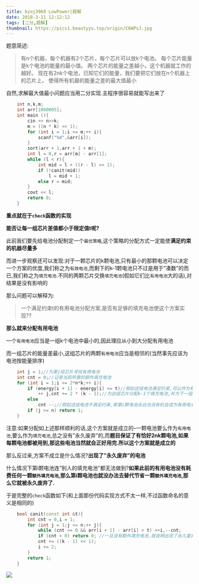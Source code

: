 ```yaml
---
title: bzoj3969 LowPower|题解
date: 2018-3-11 12:12:12
tags: [二分,题解]
thumbnail: https://pics1.beautyyu.top/origin/C6WPsJ.jpg
---
```


题意简述:

   > 有n个机器，每个机器有2个芯片，每个芯片可以放k个电池。
   >   每个芯片能量是k个电池的能量的最小值。
   >   两个芯片的能量之差越小，这个机器就工作的越好。
   >   现在有2nk个电池，已知它们的能量，我们要把它们放在n个机器上的芯片上，
   >   使得所有机器的能量之差的最大值最小

自然,求解最大值最小问题应当用二分实现.主程序很容易就能写出来了

```c++
    int n,k,m;
    int arr[1000005];
    int main (){
        cin >> n>>k;
        m = ((n * k) << 1);
        for (int i = 1;i <= m;++ i){
            scanf("%d",&arr[i]);
        }
        sort(arr + 1,arr + 1 + m);
        int l = 0,r = arr[m] - arr[1];
        while (l < r){
            int mid = l + ((r - l) >> 1);
            if (!canit(mid))
                l = mid + 1;
            else r = mid;
        }
        cout << l;
        return 0;
    }
```

**重点就在于`check`函数的实现**

**能否让每一组芯片差值都小于限定值t呢?**

此前我们要先给电池分配制定一个`最优策略`,这个策略的分配方式一定能使**满足约束的机器尽量多**

而进一步观察还可以发现:对于一颗芯片的k颗电池,只有最小的那颗电池可以决定一个方案的优度,我们称之为`有效电池`,而剩下的k-1颗电池只不过是用于”凑数”的而已,我们称之为`填充电池`.不同的两颗芯片交换`填充电池`(假如它们比`有用电池`大的话),对结果是没有影响的

那么问题可以解释为:

   > 一个满足约束t的有用电池分配方案,是否有足够的填充电池使这个方案实现??

**那么就来分配有用电池**

一个`有用电池`应当是一组k个电池中最小的,因此理应从小到大分配有用电池

而一组芯片的能量差最小,这组芯片的两颗`有用电池`应当是相邻的(当然事先应该为电池按能量排序)

```c++
    int j = 1;//为第j组芯片寻找有用电池
    int cnt = 0;//记录当前所需的额外填充电池
    for (int i = 1;i <= 2*n*k;++ i){
        if (energy[i + 1] - energy[i] <= t)//假如这组电池满足约束,可以作为有用电池
            ++ j,cnt += 2 * (k - 1);//为这组芯片分配k-1个填充电池,并为下一组芯片寻找有用电池
        else
            cnt --;//假如这组电池不满足约束,那第i颗电池永远也没有机会成为有用电池了.但它还可以发光发热--为之前的有用电池充当填充电池(注意这些有用电池一定比第i颗电池能量小,因为它们已经按能量排序了).那么有了这位"志愿者",我们就可以省下一颗额外填充电池
        if (j >= n) return 1;
    }
```

注意:如果分配如上述那样顺利的话,这个方案就是成立的–一颗电池要么作为`有用电池`,要么作为`填充电池`,总之没有”永久废弃”的,而**题目保证了有恰好2nk颗电池,如果每颗电池都被用到,那这些电池当然就会正好用完.所以这个方案就是成立的**

那么反过来,方案不成立是什么情况?**出现了”永久废弃”的电池**

什么情况下第i颗电池连”别人的填充电池”都无法做到?**如果此前的有用电池没有耗费任何一颗`额外填充电池`,那么第i颗电池也就没办法去替代节省一颗`额外填充电池`,那么它就被永久废弃了.**

于是完整的`check`函数如下(和上面那份代码实现方式不太一样,不过函数命名的意义是相同的)

```c++
    bool canit(const int &t){
        int cnt = 0,i = 1;
        for (int j = 1;j <= n;++ j){
            while (cnt >= 0 && arr[i + 1] - arr[i] > t) ++i,--cnt;
            if (cnt < 0) return 0; //一旦没有额外填充电池,就说明出现了永久废弃电池,这种方案就不成立了
            cnt += ((k - 1) << 1);
            i += 2;
        }
        return 1;
    }
```
![](https://pics1.beautyyu.top/origin/C6WPsJ.jpg)

